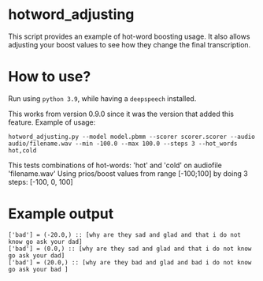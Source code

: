 # hotword_adjusting
This script provides an example of hot-word boosting usage. It also allows adjusting your boost values to see how they change the final transcription.

# How to use?
Run using `python 3.9`, while having a `deepspeech` installed.

This works from version 0.9.0 since it was the version that added this feature.
Example of usage:
```
hotword_adjusting.py --model model.pbmm --scorer scorer.scorer --audio audio/filename.wav --min -100.0 --max 100.0 --steps 3 --hot_words hot,cold
```
This tests combinations of hot-words: 'hot' and 'cold' on audiofile 'filename.wav'
Using prios/boost values from range [-100;100] by doing 3 steps: [-100, 0, 100]

# Example output
```
['bad'] = (-20.0,) :: [why are they sad and glad and that i do not know go ask your dad]
['bad'] = (0.0,) :: [why are they sad and glad and that i do not know go ask your dad]
['bad'] = (20.0,) :: [why are they bad and glad and bad i do not know go ask your bad ]
```

